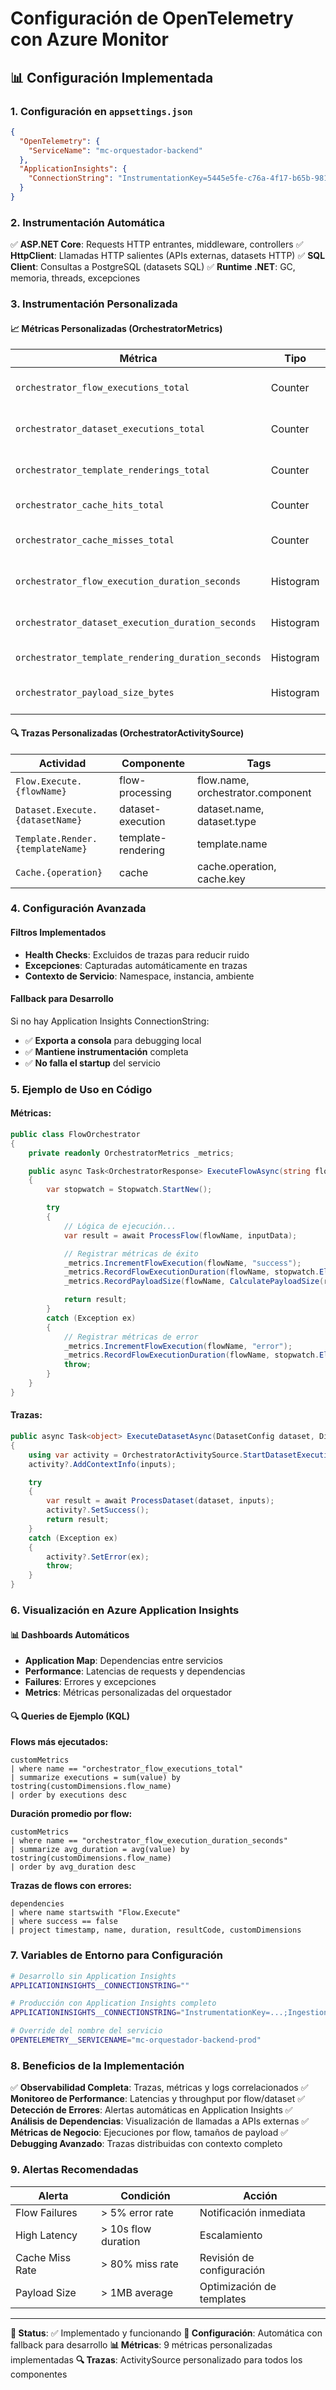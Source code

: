# Configuración de OpenTelemetry con Azure Monitor

## 📊 **Configuración Implementada**

### **1. Configuración en `appsettings.json`**

```json
{
  "OpenTelemetry": {
    "ServiceName": "mc-orquestador-backend"
  },
  "ApplicationInsights": {
    "ConnectionString": "InstrumentationKey=5445e5fe-c76a-4f17-b65b-981f8a4f447e;IngestionEndpoint=https://eastus-8.in.applicationinsights.azure.com/;LiveEndpoint=https://eastus.livediagnostics.monitor.azure.com/;ApplicationId=f86f8726-55db-4edc-bc65-36bba3d8c76d"
  }
}
```

### **2. Instrumentación Automática**

✅ **ASP.NET Core**: Requests HTTP entrantes, middleware, controllers
✅ **HttpClient**: Llamadas HTTP salientes (APIs externas, datasets HTTP)
✅ **SQL Client**: Consultas a PostgreSQL (datasets SQL)
✅ **Runtime .NET**: GC, memoria, threads, excepciones

### **3. Instrumentación Personalizada**

#### **📈 Métricas Personalizadas (OrchestratorMetrics)**

| Métrica                                            | Tipo      | Descripción                        |
| -------------------------------------------------- | --------- | ---------------------------------- |
| `orchestrator_flow_executions_total`               | Counter   | Total de ejecuciones de flows      |
| `orchestrator_dataset_executions_total`            | Counter   | Total de ejecuciones de datasets   |
| `orchestrator_template_renderings_total`           | Counter   | Total de renderizados de templates |
| `orchestrator_cache_hits_total`                    | Counter   | Total de cache hits                |
| `orchestrator_cache_misses_total`                  | Counter   | Total de cache misses              |
| `orchestrator_flow_execution_duration_seconds`     | Histogram | Duración de ejecución de flows     |
| `orchestrator_dataset_execution_duration_seconds`  | Histogram | Duración de ejecución de datasets  |
| `orchestrator_template_rendering_duration_seconds` | Histogram | Duración de renderizado            |
| `orchestrator_payload_size_bytes`                  | Histogram | Tamaño de payloads generados       |

#### **🔍 Trazas Personalizadas (OrchestratorActivitySource)**

| Actividad                        | Componente         | Tags                              |
| -------------------------------- | ------------------ | --------------------------------- |
| `Flow.Execute.{flowName}`        | flow-processing    | flow.name, orchestrator.component |
| `Dataset.Execute.{datasetName}`  | dataset-execution  | dataset.name, dataset.type        |
| `Template.Render.{templateName}` | template-rendering | template.name                     |
| `Cache.{operation}`              | cache              | cache.operation, cache.key        |

### **4. Configuración Avanzada**

#### **Filtros Implementados**

- **Health Checks**: Excluidos de trazas para reducir ruido
- **Excepciones**: Capturadas automáticamente en trazas
- **Contexto de Servicio**: Namespace, instancia, ambiente

#### **Fallback para Desarrollo**

Si no hay Application Insights ConnectionString:

- ✅ **Exporta a consola** para debugging local
- ✅ **Mantiene instrumentación** completa
- ✅ **No falla el startup** del servicio

### **5. Ejemplo de Uso en Código**

#### **Métricas:**

```csharp
public class FlowOrchestrator
{
    private readonly OrchestratorMetrics _metrics;

    public async Task<OrchestratorResponse> ExecuteFlowAsync(string flowName, Dictionary<string, object> inputData)
    {
        var stopwatch = Stopwatch.StartNew();

        try
        {
            // Lógica de ejecución...
            var result = await ProcessFlow(flowName, inputData);

            // Registrar métricas de éxito
            _metrics.IncrementFlowExecution(flowName, "success");
            _metrics.RecordFlowExecutionDuration(flowName, stopwatch.Elapsed.TotalSeconds, "success");
            _metrics.RecordPayloadSize(flowName, CalculatePayloadSize(result));

            return result;
        }
        catch (Exception ex)
        {
            // Registrar métricas de error
            _metrics.IncrementFlowExecution(flowName, "error");
            _metrics.RecordFlowExecutionDuration(flowName, stopwatch.Elapsed.TotalSeconds, "error");
            throw;
        }
    }
}
```

#### **Trazas:**

```csharp
public async Task<object> ExecuteDatasetAsync(DatasetConfig dataset, Dictionary<string, object> inputs)
{
    using var activity = OrchestratorActivitySource.StartDatasetExecution(dataset.Name, dataset.Type);
    activity?.AddContextInfo(inputs);

    try
    {
        var result = await ProcessDataset(dataset, inputs);
        activity?.SetSuccess();
        return result;
    }
    catch (Exception ex)
    {
        activity?.SetError(ex);
        throw;
    }
}
```

### **6. Visualización en Azure Application Insights**

#### **📊 Dashboards Automáticos**

- **Application Map**: Dependencias entre servicios
- **Performance**: Latencias de requests y dependencias
- **Failures**: Errores y excepciones
- **Metrics**: Métricas personalizadas del orquestador

#### **🔍 Queries de Ejemplo (KQL)**

**Flows más ejecutados:**

```kql
customMetrics
| where name == "orchestrator_flow_executions_total"
| summarize executions = sum(value) by tostring(customDimensions.flow_name)
| order by executions desc
```

**Duración promedio por flow:**

```kql
customMetrics
| where name == "orchestrator_flow_execution_duration_seconds"
| summarize avg_duration = avg(value) by tostring(customDimensions.flow_name)
| order by avg_duration desc
```

**Trazas de flows con errores:**

```kql
dependencies
| where name startswith "Flow.Execute"
| where success == false
| project timestamp, name, duration, resultCode, customDimensions
```

### **7. Variables de Entorno para Configuración**

```bash
# Desarrollo sin Application Insights
APPLICATIONINSIGHTS__CONNECTIONSTRING=""

# Producción con Application Insights completo
APPLICATIONINSIGHTS__CONNECTIONSTRING="InstrumentationKey=...;IngestionEndpoint=..."

# Override del nombre del servicio
OPENTELEMETRY__SERVICENAME="mc-orquestador-backend-prod"
```

### **8. Beneficios de la Implementación**

✅ **Observabilidad Completa**: Trazas, métricas y logs correlacionados
✅ **Monitoreo de Performance**: Latencias y throughput por flow/dataset
✅ **Detección de Errores**: Alertas automáticas en Application Insights
✅ **Análisis de Dependencias**: Visualización de llamadas a APIs externas
✅ **Métricas de Negocio**: Ejecuciones por flow, tamaños de payload
✅ **Debugging Avanzado**: Trazas distribuidas con contexto completo

### **9. Alertas Recomendadas**

| Alerta          | Condición           | Acción                    |
| --------------- | ------------------- | ------------------------- |
| Flow Failures   | > 5% error rate     | Notificación inmediata    |
| High Latency    | > 10s flow duration | Escalamiento              |
| Cache Miss Rate | > 80% miss rate     | Revisión de configuración |
| Payload Size    | > 1MB average       | Optimización de templates |

---

**🚀 Status**: ✅ Implementado y funcionando
**🔧 Configuración**: Automática con fallback para desarrollo
**📊 Métricas**: 9 métricas personalizadas implementadas
**🔍 Trazas**: ActivitySource personalizado para todos los componentes
